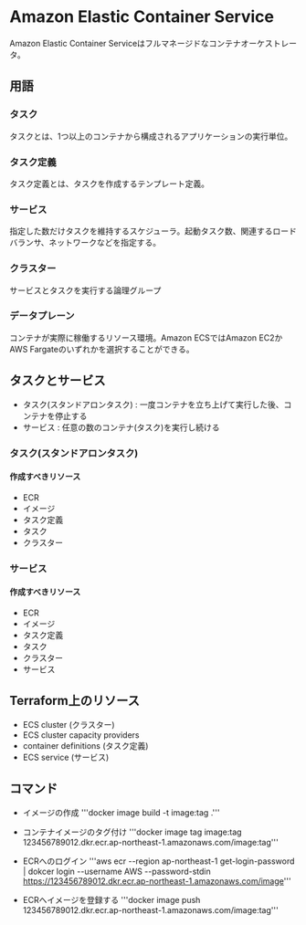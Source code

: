# Amazon Elastic Container Service
Amazon Elastic Container Serviceはフルマネージドなコンテナオーケストレータ。


## 用語
### タスク
タスクとは、1つ以上のコンテナから構成されるアプリケーションの実行単位。

### タスク定義
タスク定義とは、タスクを作成するテンプレート定義。

### サービス
指定した数だけタスクを維持するスケジューラ。起動タスク数、関連するロードバランサ、ネットワークなどを指定する。

### クラスター
サービスとタスクを実行する論理グループ

### データプレーン
コンテナが実際に稼働するリソース環境。Amazon ECSではAmazon EC2かAWS Fargateのいずれかを選択することができる。


## タスクとサービス
- タスク(スタンドアロンタスク) : 一度コンテナを立ち上げて実行した後、コンテナを停止する
- サービス : 任意の数のコンテナ(タスク)を実行し続ける

### タスク(スタンドアロンタスク)
#### 作成すべきリソース
- ECR
- イメージ
- タスク定義
- タスク
- クラスター


### サービス
#### 作成すべきリソース
- ECR
- イメージ
- タスク定義
- タスク
- クラスター
- サービス


## Terraform上のリソース
- ECS cluster (クラスター)
- ECS cluster capacity providers
- container definitions (タスク定義)
- ECS service (サービス)



## コマンド
- イメージの作成
'''docker image build -t image:tag .'''

- コンテナイメージのタグ付け
'''docker image tag image:tag 123456789012.dkr.ecr.ap-northeast-1.amazonaws.com/image:tag'''

- ECRへのログイン
'''aws ecr --region ap-northeast-1 get-login-password | dokcer login --username AWS --password-stdin https://123456789012.dkr.ecr.ap-northeast-1.amazonaws.com/image'''

- ECRへイメージを登録する
'''docker image push 123456789012.dkr.ecr.ap-northeast-1.amazonaws.com/image:tag'''
